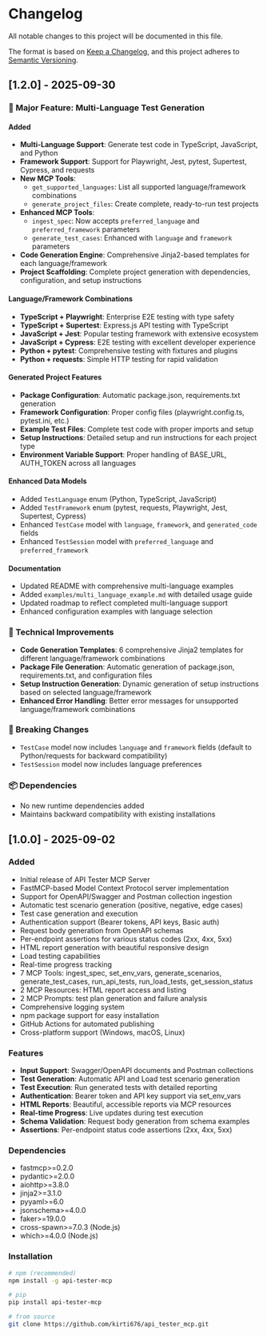 # Changelog

All notable changes to this project will be documented in this file.

The format is based on [Keep a Changelog](https://keepachangelog.com/en/1.0.0/),
and this project adheres to [Semantic Versioning](https://semver.org/spec/v2.0.0.html).

## [1.2.0] - 2025-09-30

### 🚀 Major Feature: Multi-Language Test Generation

#### Added
- **Multi-Language Support**: Generate test code in TypeScript, JavaScript, and Python
- **Framework Support**: Support for Playwright, Jest, pytest, Supertest, Cypress, and requests
- **New MCP Tools**:
  - `get_supported_languages`: List all supported language/framework combinations
  - `generate_project_files`: Create complete, ready-to-run test projects
- **Enhanced MCP Tools**:
  - `ingest_spec`: Now accepts `preferred_language` and `preferred_framework` parameters
  - `generate_test_cases`: Enhanced with `language` and `framework` parameters
- **Code Generation Engine**: Comprehensive Jinja2-based templates for each language/framework
- **Project Scaffolding**: Complete project generation with dependencies, configuration, and setup instructions

#### Language/Framework Combinations
- **TypeScript + Playwright**: Enterprise E2E testing with type safety
- **TypeScript + Supertest**: Express.js API testing with TypeScript
- **JavaScript + Jest**: Popular testing framework with extensive ecosystem
- **JavaScript + Cypress**: E2E testing with excellent developer experience
- **Python + pytest**: Comprehensive testing with fixtures and plugins
- **Python + requests**: Simple HTTP testing for rapid validation

#### Generated Project Features
- **Package Configuration**: Automatic package.json, requirements.txt generation
- **Framework Configuration**: Proper config files (playwright.config.ts, pytest.ini, etc.)
- **Example Test Files**: Complete test code with proper imports and setup
- **Setup Instructions**: Detailed setup and run instructions for each project type
- **Environment Variable Support**: Proper handling of BASE_URL, AUTH_TOKEN across all languages

#### Enhanced Data Models
- Added `TestLanguage` enum (Python, TypeScript, JavaScript)
- Added `TestFramework` enum (pytest, requests, Playwright, Jest, Supertest, Cypress)
- Enhanced `TestCase` model with `language`, `framework`, and `generated_code` fields
- Enhanced `TestSession` model with `preferred_language` and `preferred_framework`

#### Documentation
- Updated README with comprehensive multi-language examples
- Added `examples/multi_language_example.md` with detailed usage guide
- Updated roadmap to reflect completed multi-language support
- Enhanced configuration examples with language selection

### 🔧 Technical Improvements
- **Code Generation Templates**: 6 comprehensive Jinja2 templates for different language/framework combinations
- **Package File Generation**: Automatic generation of package.json, requirements.txt, and configuration files
- **Setup Instruction Generation**: Dynamic generation of setup instructions based on selected language/framework
- **Enhanced Error Handling**: Better error messages for unsupported language/framework combinations

### 🎯 Breaking Changes
- `TestCase` model now includes `language` and `framework` fields (default to Python/requests for backward compatibility)
- `TestSession` model now includes language preferences

### 📦 Dependencies
- No new runtime dependencies added
- Maintains backward compatibility with existing installations

## [1.0.0] - 2025-09-02

### Added
- Initial release of API Tester MCP Server
- FastMCP-based Model Context Protocol server implementation
- Support for OpenAPI/Swagger and Postman collection ingestion
- Automatic test scenario generation (positive, negative, edge cases)
- Test case generation and execution
- Authentication support (Bearer tokens, API keys, Basic auth)
- Request body generation from OpenAPI schemas
- Per-endpoint assertions for various status codes (2xx, 4xx, 5xx)
- HTML report generation with beautiful responsive design
- Load testing capabilities
- Real-time progress tracking
- 7 MCP Tools: ingest_spec, set_env_vars, generate_scenarios, generate_test_cases, run_api_tests, run_load_tests, get_session_status
- 2 MCP Resources: HTML report access and listing
- 2 MCP Prompts: test plan generation and failure analysis
- Comprehensive logging system
- npm package support for easy installation
- GitHub Actions for automated publishing
- Cross-platform support (Windows, macOS, Linux)

### Features
- **Input Support**: Swagger/OpenAPI documents and Postman collections
- **Test Generation**: Automatic API and Load test scenario generation
- **Test Execution**: Run generated tests with detailed reporting
- **Authentication**: Bearer token and API key support via set_env_vars
- **HTML Reports**: Beautiful, accessible reports via MCP resources
- **Real-time Progress**: Live updates during test execution
- **Schema Validation**: Request body generation from schema examples
- **Assertions**: Per-endpoint status code assertions (2xx, 4xx, 5xx)

### Dependencies
- fastmcp>=0.2.0
- pydantic>=2.0.0
- aiohttp>=3.8.0
- jinja2>=3.1.0
- pyyaml>=6.0
- jsonschema>=4.0.0
- faker>=19.0.0
- cross-spawn>=7.0.3 (Node.js)
- which>=4.0.0 (Node.js)

### Installation
```bash
# npm (recommended)
npm install -g api-tester-mcp

# pip
pip install api-tester-mcp

# from source
git clone https://github.com/kirti676/api_tester_mcp.git
```
